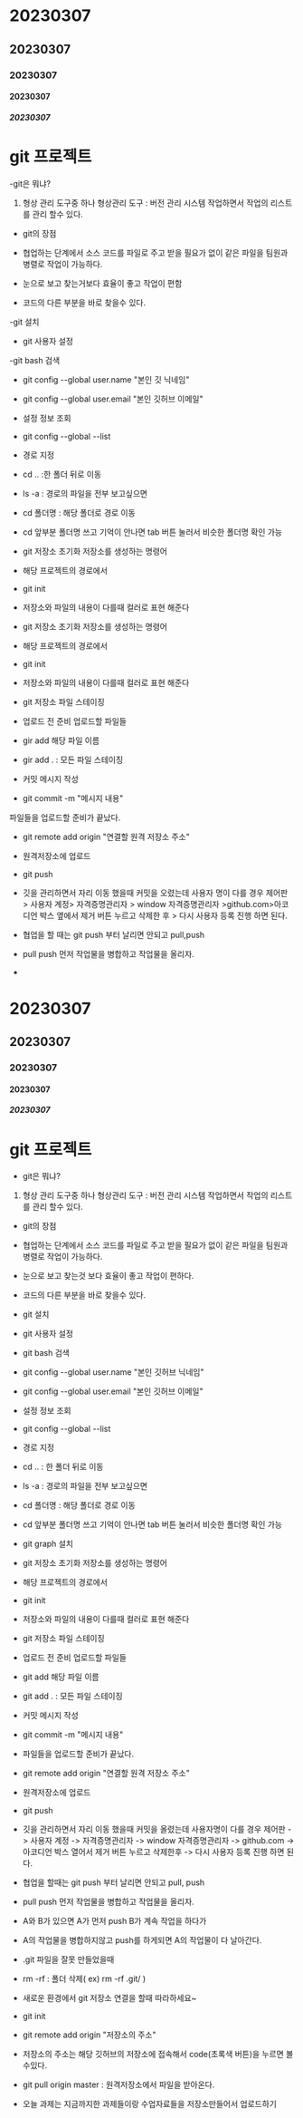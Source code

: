 # 20230307
<!-- md 문서 작성 -->
<!-- # 제목을 작성해주고 -->
<!-- h1~h5 태그랑 비슷하네? -->
## 20230307

### 20230307
#### 20230307
##### 20230307

<!-- 리스트 형태 작성 -->
# git 프로젝트

-git은 뭐냐?
1. 형상 관리 도구중 하나
형상관리 도구 : 버전 관리 시스템
작업하면서 작업의 리스트를 관리 할수 있다.

- git의 장점
- 협업하는 단계에서 소스 코드를 파일로 주고
받을 필요가 없이 같은 파일을 팀원과 병렬로 작업이 가능하다.

- 눈으로 보고 찾는거보다 효율이 좋고 작업이 편함

- 코드의 다른 부분을 바로 찾을수 있다.


-git 설치

- git 사용자 설정

-git bash 검색

- git config --global user.name "본인 깃 닉네임"
- git config --global user.email "본인 깃허브 이메일"
- 설정 정보 조회
- git config --global --list

- 경로 지정
- cd .. :한 폴더 뒤로 이동
- ls -a : 경로의 파일을 전부 보고싶으면
- cd 폴더명 : 해당 폴더로 경로 이동
- cd 앞부분 폴더명 쓰고 기억이 안나면 tab 버튼 눌러서 비슷한 폴더명 확인 가능

- git 저장소 초기화 저장소를 생성하는 명령어
- 해당 프로젝트의 경로에서
- git init

- 저장소와 파일의 내용이 다를때 컬러로 표현 해준다


- git 저장소 초기화 저장소를 생성하는 명령어
- 해당 프로젝트의 경로에서
- git init
- 저장소와 파일의 내용이 다를때 컬러로 표현 해준다

- git 저장소 파일 스테이징
- 업로드 전 준비 업로드할 파일들

- gir add 해당 파일 이름
- gir add . : 모든 파일 스테이징

- 커밋 메시지 작성
- git commit -m "메시지 내용"

파일들을 업로드할 준비가 끝났다.
- git remote add origin "연결할 원격 저장소 주소"

- 원격저장소에 업로드
- git push

- 깃을 관리하면서 자리 이동 했을때 커밋을 오렸는데 사용자 명이 다를 경우 제어판 > 사용자 계정> 자격증명관리자 > window 자격증명관리자 >github.com>아코디언 박스 옆에서 제거 버튼 누르고 삭제한 후 > 다시 사용자 등록 진행 하면 된다.

- 협업을 할 때는 git push 부터 날리면 안되고 pull,push
- pull push 먼저 작업물을 병합하고 작업물을 올리자.

- 







# 20230307
<!-- md 문서 작성 -->
<!-- # 제목을 작성해주고  -->
<!-- h1~h5 태그랑 비슷하네? -->
## 20230307

### 20230307
#### 20230307
##### 20230307

<!-- - 리스트 형태 작성 -->
# git 프로젝트

- git은 뭐냐?
1. 형상 관리 도구중 하나
형상관리 도구 : 버전 관리 시스템
작업하면서 작업의 리스트를 관리 할수 있다.

- git의 장점
 - 협업하는 단계에서 소스 코드를 파일로 주고 받을 필요가 없이 같은 파일을 팀원과 병렬로 작업이 가능하다.

 - 눈으로 보고 찾는것 보다 효율이 좋고 작업이 편하다.

 - 코드의 다른 부분을 바로 찾을수 있다.


- git 설치

- git 사용자 설정

- git bash 검색

- git config --global user.name "본인 깃허브 닉네임"
- git config --global user.email "본인 깃허브 이메일"

- 설정 정보 조회
- git config --global --list

- 경로 지정
- cd .. : 한 폴더 뒤로 이동
- ls -a : 경로의 파일을 전부 보고싶으면
- cd 폴더명 : 해당 폴더로 경로 이동
- cd 앞부분 폴더명 쓰고 기억이 안나면 tab 버튼 눌러서 비슷한 폴더명 확인 가능

- git graph 설치

- git 저장소 초기화 저장소를 생성하는 명령어
- 해당 프로젝트의 경로에서
- git init
- 저장소와 파일의 내용이 다를때 컬러로 표현 해준다

- git 저장소 파일 스테이징
- 업로드 전 준비 업로드할 파일들

- git add 해당 파일 이름
- git add . : 모든 파일 스테이징 

- 커밋 메시지 작성
- git commit -m "메시지 내용"

- 파일들을 업로드할 준비가 끝났다.
- git remote add origin "연결할 원격 저장소 주소"

- 원격저장소에 업로드
- git push

- 깃을 관리하면서 자리 이동 했을때 커밋을 올렸는데 사용자명이
다를 경우 제어판 -> 사용자 계정 -> 자격증명관리자 -> window 자격증명관리자 -> github.com -> 아코디언 박스 열어서 제거 버튼 누르고 삭제한후 -> 다시 사용자 등록 진행 하면 된다.

- 협업을 할때는 git push 부터 날리면 안되고  pull, push
- pull push 먼저 작업물을 병합하고 작업물을 올리자.

- A와 B가 있으면 A가 먼저 push B가 계속 작업을 하다가
- A의 작업물을 병합하지않고 push를 하게되면 A의 작업물이 다 날아간다.

- .git 파일을 잘못 만들었을때 
- rm -rf : 폴더 삭제( ex) rm -rf .git/ )

- 새로운 환경에서 git 저장소 연결을 할때 따라하세요~

- git init
- git remote add origin "저장소의 주소"
- 저장소의 주소는 해당 깃허브의 저장소에 접속해서 code(초록색 버튼)을 누르면
볼수있다.

- git pull origin master : 원격저장소에서 파일을 받아온다.

- 오늘 과제는 지금까지한 과제들이랑 수업자료들을 저장소만들어서 업로드하기